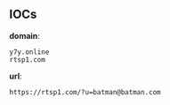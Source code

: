 
## IOCs

__domain__:

```text
y7y.online
rtsp1.com
```
__url__:

```text
https://rtsp1.com/?u=batman@batman.com
```